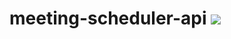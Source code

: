 # meeting-scheduler-api <img src="https://raw.githubusercontent.com/zednis/meeting-scheduler-api/master/swagger.yml">